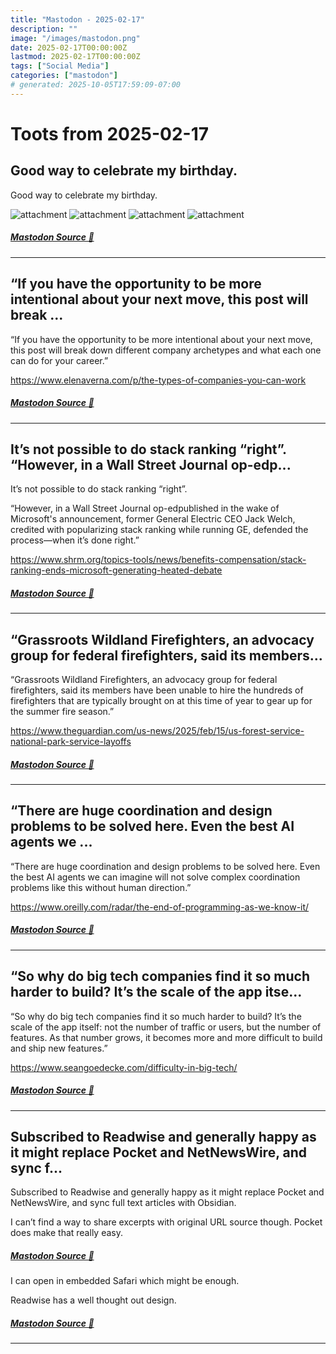 ```yaml
---
title: "Mastodon - 2025-02-17"
description: ""
image: "/images/mastodon.png"
date: 2025-02-17T00:00:00Z
lastmod: 2025-02-17T00:00:00Z
tags: ["Social Media"]
categories: ["mastodon"]
# generated: 2025-10-05T17:59:09-07:00
---
```


# Toots from 2025-02-17

## Good way to celebrate my birthday.

Good way to celebrate my birthday.

![attachment](/mastodon/media/1e5588c09cd9762b.jpeg)
![attachment](/mastodon/media/d36bff0135bf55d0.jpeg)
![attachment](/mastodon/media/341f46e189a65e40.jpeg)
![attachment](/mastodon/media/07f97746746c2b10.jpeg)

##### [Mastodon Source 🐘](https://hachyderm.io/@mweagle/114021821816853033)

---

## “If you have the opportunity to be more intentional about your next move, this post will break ...

“If you have the opportunity to be more intentional about your next move, this post will break down different company archetypes and what each one can do for your career.”

<https://www.elenaverna.com/p/the-types-of-companies-you-can-work>

##### [Mastodon Source 🐘](https://hachyderm.io/@mweagle/114017987696715705)

---

## It’s not possible to do stack ranking “right”.  “However, in a Wall Street Journal op-edp...

It’s not possible to do stack ranking “right”.

“However, in a Wall Street Journal op-edpublished in the wake of Microsoft's announcement, former General Electric CEO Jack Welch, credited with popularizing stack ranking while running GE, defended the process—when it’s done right.”

<https://www.shrm.org/topics-tools/news/benefits-compensation/stack-ranking-ends-microsoft-generating-heated-debate>

##### [Mastodon Source 🐘](https://hachyderm.io/@mweagle/114017866619542496)

---

## “Grassroots Wildland Firefighters, an advocacy group for federal firefighters, said its members...

“Grassroots Wildland Firefighters, an advocacy group for federal firefighters, said its members have been unable to hire the hundreds of firefighters that are typically brought on at this time of year to gear up for the summer fire season.”

<https://www.theguardian.com/us-news/2025/feb/15/us-forest-service-national-park-service-layoffs>

##### [Mastodon Source 🐘](https://hachyderm.io/@mweagle/114017848035800571)

---

## “There are huge coordination and design problems to be solved here. Even the best AI agents we ...

“There are huge coordination and design problems to be solved here. Even the best AI agents we can imagine will not solve complex coordination problems like this without human direction.”

<https://www.oreilly.com/radar/the-end-of-programming-as-we-know-it/>

##### [Mastodon Source 🐘](https://hachyderm.io/@mweagle/114017773988947291)

---

## “So why do big tech companies find it so much harder to build? It’s the scale of the app itse...

“So why do big tech companies find it so much harder to build? It’s the scale of the app itself: not the number of traffic or users, but the number of features. As that number grows, it becomes more and more difficult to build and ship new features.”

<https://www.seangoedecke.com/difficulty-in-big-tech/>

##### [Mastodon Source 🐘](https://hachyderm.io/@mweagle/114017691704840662)

---

## Subscribed to Readwise and generally happy as it might replace Pocket and NetNewsWire, and sync f...

Subscribed to Readwise and generally happy as it might replace Pocket and NetNewsWire, and sync full text articles with Obsidian.

I can’t find a way to share excerpts with original URL source though. Pocket does make that really easy.

##### [Mastodon Source 🐘](https://hachyderm.io/@mweagle/114017635459564349)

I can open in embedded Safari which might be enough.

Readwise has a well thought out design.

##### [Mastodon Source 🐘](https://hachyderm.io/@mweagle/114017650435338732)

---

